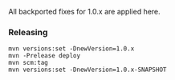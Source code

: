 All backported fixes for 1.0.x are applied here.

### Releasing
```
mvn versions:set -DnewVersion=1.0.x
mvn -Prelease deploy
mvn scm:tag
mvn versions:set -DnewVersion=1.0.x-SNAPSHOT
```
